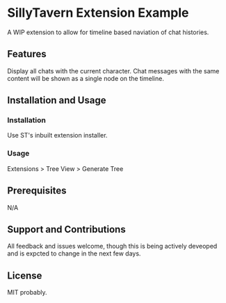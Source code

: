 # SillyTavern Extension Example

A WIP extension to allow for timeline based naviation of chat histories.

## Features

Display all chats with the current character. Chat messages with the same content will be shown as a single node on the timeline.

## Installation and Usage

### Installation

Use ST's inbuilt extension installer.

### Usage

Extensions > Tree View > Generate Tree

## Prerequisites

N/A

## Support and Contributions

All feedback and issues welcome, though this is being actively deveoped and is expcted to change in the next few days. 

## License

MIT probably. 
